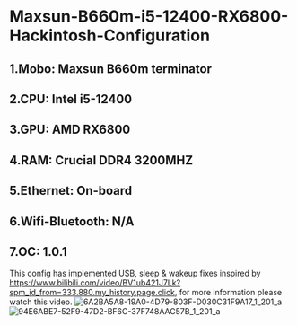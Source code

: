 # Maxsun-B660m-i5-12400-RX6800-Hackintosh-Configuration
## 1.Mobo: Maxsun B660m terminator
## 2.CPU: Intel i5-12400
## 3.GPU: AMD RX6800
## 4.RAM: Crucial DDR4 3200MHZ
## 5.Ethernet: On-board
## 6.Wifi-Bluetooth: N/A
## 7.OC: 1.0.1
This config has implemented USB, sleep & wakeup fixes inspired by https://www.bilibili.com/video/BV1ub421J7Lk?spm_id_from=333.880.my_history.page.click, for more information please watch this video.
![6A2BA5A8-19A0-4D79-803F-D030C31F9A17_1_201_a](https://github.com/user-attachments/assets/b23d38ac-eb85-4499-9fba-bdc14bd2924d)
![94E6ABE7-52F9-47D2-BF6C-37F748AAC57B_1_201_a](https://github.com/user-attachments/assets/13b4de39-d6e9-4303-8e64-f0b9f26395cb)



